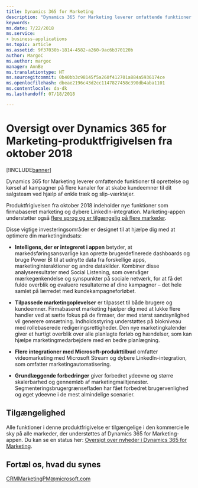 ```yaml
---
title: Dynamics 365 for Marketing
description: "Dynamics 365 for Marketing leverer omfattende funktioner til oprettelse og kørsel af kampagner på flere kanaler for at skabe kundeemner til dit salgsteam ved hjælp af enkle træk og slip-værktøjer."
keywords: 
ms.date: 7/22/2018
ms.service:
- business-applications
ms.topic: article
ms.assetid: 9f37030b-1814-4582-a260-9ac6b370120b
author: MargoC
ms.author: margoc
manager: AnnBe
ms.translationtype: HT
ms.sourcegitcommit: 0b40bb3c98145f5a260f412701a884a5936174ce
ms.openlocfilehash: dbeae2196c43d2cc1147827458c390db4aba1101
ms.contentlocale: da-dk
ms.lasthandoff: 07/18/2018

---
```


# <a name="overview-of-dynamics-365-for-marketing-october-18-release"></a>Oversigt over Dynamics 365 for Marketing-produktfrigivelsen fra oktober 2018

[!INCLUDE[banner](../../../includes/banner.md)]

Dynamics 365 for Marketing leverer omfattende funktioner til oprettelse og kørsel af kampagner på flere kanaler for at skabe kundeemner til dit salgsteam ved hjælp af enkle træk og slip-værktøjer.

Produktfrigivelsen fra oktober 2018 indeholder nye funktioner som firmabaseret marketing og dybere LinkedIn-integration. Marketing-appen understøtter også [flere sprog og er tilgængelig på flere markeder](regions.md).

Disse vigtige investeringsområder er designet til at hjælpe dig med at optimere din marketingindsats:

- **Intelligens, der er integreret i appen** betyder, at markedsføringsansvarlige kan oprette brugerdefinerede dashboards og bruge Power BI til at udnytte data fra forskellige apps, marketinginteraktioner og andre datakilder. Kombiner disse analyseresultater med Social Listening, som overvåger mærkegenkendelse og synspunkter på sociale netværk, for at få det fulde overblik og evaluere resultaterne af dine kampagner – det hele samlet på lærredet med kundekampagneforløbet.

- **Tilpassede marketingoplevelser** er tilpasset til både brugere og kundeemner. Firmabaseret marketing hjælper dig med at lukke flere handler ved at sætte fokus på de firmaer, der med størst sandsynlighed vil generere omsætning. Indholdsstyring understøttes på blokniveau med rollebaserede redigeringsrettigheder. Den nye marketingkalender giver et hurtigt overblik over alle planlagte forløb og hændelser, som kan hjælpe marketingmedarbejdere med en bedre planlægning.

- **Flere integrationer med Microsoft-produkttilbud** omfatter videomarketing med Microsoft Stream og dybere LinkedIn-integration, som omfatter marketingautomatisering.

- **Grundlæggende forbedringer** giver forbedret ydeevne og større skalerbarhed og gennemløb af marketingmailtjenester. Segmenteringsbrugergrænsefladen har fået forbedret brugervenlighed og øget ydeevne i de mest almindelige scenarier.


## <a name="availability"></a>Tilgængelighed

Alle funktioner i denne produktfrigivelse er tilgængelige i den kommercielle sky på alle markeder, der understøttes af Dynamics 365 for Marketing-appen. Du kan se en status her: [Oversigt over nyheder i Dynamics 365 for Marketing](planned-features.md).

## <a name="tell-us-what-you-think"></a>Fortæl os, hvad du synes

CRMMarketingPM@microsoft.com

